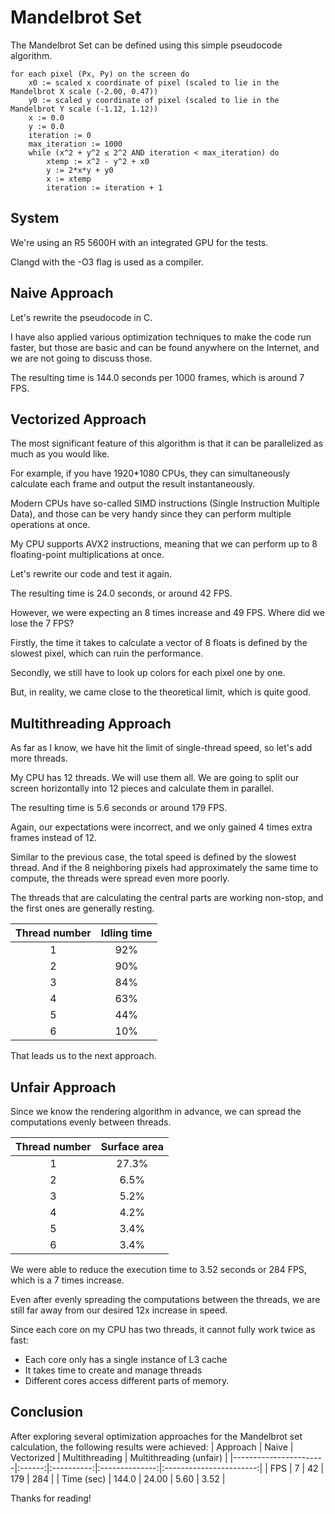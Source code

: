 # Mandelbrot Set

The Mandelbrot Set can be defined using this simple pseudocode algorithm.

```
for each pixel (Px, Py) on the screen do
    x0 := scaled x coordinate of pixel (scaled to lie in the Mandelbrot X scale (-2.00, 0.47))
    y0 := scaled y coordinate of pixel (scaled to lie in the Mandelbrot Y scale (-1.12, 1.12))
    x := 0.0
    y := 0.0
    iteration := 0
    max_iteration := 1000
    while (x^2 + y^2 ≤ 2^2 AND iteration < max_iteration) do
        xtemp := x^2 - y^2 + x0
        y := 2*x*y + y0
        x := xtemp
        iteration := iteration + 1
```

## System

We're using an R5 5600H with an integrated GPU for the tests.

Clangd with the -O3 flag is used as a compiler.

## Naive Approach

Let's rewrite the pseudocode in C.

I have also applied various optimization techniques to make the code run faster, but those are basic and can be found anywhere on the Internet, and we are not going to discuss those.

The resulting time is 144.0 seconds per 1000 frames, which is around 7 FPS.

## Vectorized Approach

The most significant feature of this algorithm is that it can be parallelized as much as you would like.

For example, if you have 1920*1080 CPUs, they can simultaneously calculate each frame and output the result instantaneously.

Modern CPUs have so-called SIMD instructions (Single Instruction Multiple Data), and those can be very handy since they can perform multiple operations at once.

My CPU supports AVX2 instructions, meaning that we can perform up to 8 floating-point multiplications at once.

Let's rewrite our code and test it again.

The resulting time is 24.0 seconds, or around 42 FPS.

However, we were expecting an 8 times increase and 49 FPS. Where did we lose the 7 FPS?

Firstly, the time it takes to calculate a vector of 8 floats is defined by the slowest pixel, which can ruin the performance.

Secondly, we still have to look up colors for each pixel one by one.

But, in reality, we came close to the theoretical limit, which is quite good.

## Multithreading Approach

As far as I know, we have hit the limit of single-thread speed, so let's add more threads.

My CPU has 12 threads. We will use them all. We are going to split our screen horizontally into 12 pieces and calculate them in parallel.

The resulting time is 5.6 seconds or around 179 FPS.

Again, our expectations were incorrect, and we only gained 4 times extra frames instead of 12.

Similar to the previous case, the total speed is defined by the slowest thread. And if the 8 neighboring pixels had approximately the same time to compute, the threads were spread even more poorly.

The threads that are calculating the central parts are working non-stop, and the first ones are generally resting.

| Thread number | Idling time |
|:-------------:|:-----------:|
| 1             | 92%         |
| 2             | 90%         |
| 3             | 84%         |
| 4             | 63%         |
| 5             | 44%         |
| 6             | 10%         |

That leads us to the next approach.

## Unfair Approach

Since we know the rendering algorithm in advance, we can spread the computations evenly between threads.

| Thread number |  Surface area |
|:-------------:|:-----------:|
| 1             | 27.3%        |
| 2             | 6.5%         |
| 3             | 5.2%         |
| 4             | 4.2%         |
| 5             | 3.4%         |
| 6             | 3.4%         |

We were able to reduce the execution time to 3.52 seconds or 284 FPS, which is a 7 times increase.

Even after evenly spreading the computations between the threads, we are still far away from our desired 12x increase in speed.

Since each core on my CPU has two threads, it cannot fully work twice as fast:
- Each core only has a single instance of L3 cache
- It takes time to create and manage threads
- Different cores access different parts of memory.

## Conclusion
After exploring several optimization approaches for the Mandelbrot set calculation, the following results were achieved:
| Approach              | Naive  | Vectorized | Multithreading | Multithreading (unfair) |
|-----------------------|:------:|:----------:|:--------------:|:-----------------------:|
| FPS                   | 7      | 42         | 179            | 284                     |
| Time (sec)            | 144.0  | 24.00      | 5.60           | 3.52                    |

Thanks for reading!
